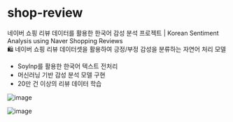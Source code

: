 # shop-review
네이버 쇼핑 리뷰 데이터를 활용한 한국어 감성 분석 프로젝트 | Korean Sentiment Analysis using Naver Shopping Reviews  
🛍️ 네이버 쇼핑 리뷰 데이터셋을 활용하여 긍정/부정 감성을 분류하는 자연어 처리 모델 
- Soylnp를 활용한 한국어 텍스트 전처리
- 머신러닝 기반 감성 분석 모델 구현
- 20만 건 이상의 리뷰 데이터 학습

![image](https://github.com/user-attachments/assets/93875948-7ca8-44e4-a497-c842b17f1e00)

![image](https://github.com/user-attachments/assets/59185a72-b886-4db9-8aa8-e959f27273a8)


